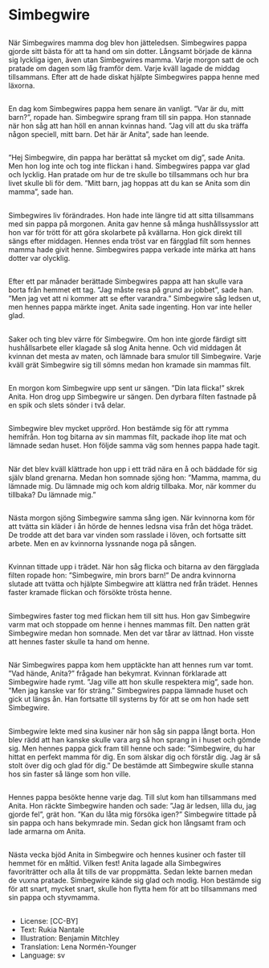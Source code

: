 # Simbegwire

##
När Simbegwires mamma dog blev hon jätteledsen. Simbegwires pappa gjorde sitt bästa för att ta hand om sin dotter. Långsamt började de känna sig lyckliga igen, även utan Simbegwires mamma. Varje morgon satt de och pratade om dagen som låg framför dem. Varje kväll lagade de middag tillsammans. Efter att de hade diskat hjälpte Simbegwires pappa henne med läxorna.

##
En dag kom Simbegwires pappa hem senare än vanligt. ”Var är du, mitt barn?”, ropade han. Simbegwire sprang fram till sin pappa. Hon stannade när hon såg att han höll en annan kvinnas hand. ”Jag vill att du ska träffa någon speciell, mitt barn. Det här är Anita”, sade han leende.

##
”Hej Simbegwire, din pappa har berättat så mycket om dig”, sade Anita. Men hon log inte och tog inte flickan i hand. Simbegwires pappa var glad och lycklig. Han pratade om hur de tre skulle bo tillsammans och hur bra livet skulle bli för dem. ”Mitt barn, jag hoppas att du kan se Anita som din mamma”, sade han.

##
Simbegwires liv förändrades. Hon hade inte längre tid att sitta tillsammans med sin pappa på morgonen. Anita gav henne så många hushållssysslor att hon var för trött för att göra skolarbete på kvällarna. Hon gick direkt till sängs efter middagen. Hennes enda tröst var en färgglad filt som hennes mamma hade givit henne. Simbegwires pappa verkade inte märka att hans dotter var olycklig.

##
Efter ett par månader berättade Simbegwires pappa att han skulle vara borta från hemmet ett tag. ”Jag måste resa på grund av jobbet”, sade han. ”Men jag vet att ni kommer att se efter varandra.” Simbegwire såg ledsen ut, men hennes pappa märkte inget. Anita sade ingenting. Hon var inte heller glad.

##
Saker och ting blev värre för Simbegwire. Om hon inte gjorde färdigt sitt hushållsarbete eller klagade så slog Anita henne. Och vid middagen åt kvinnan det mesta av maten, och lämnade bara smulor till Simbegwire. Varje kväll grät Simbegwire sig till sömns medan hon kramade sin mammas filt.

##
En morgon kom Simbegwire upp sent ur sängen. ”Din lata flicka!” skrek Anita. Hon drog upp Simbegwire ur sängen. Den dyrbara filten fastnade på en spik och slets sönder i två delar.

##
Simbegwire blev mycket upprörd. Hon bestämde sig för att rymma hemifrån. Hon tog bitarna av sin mammas filt, packade ihop lite mat och lämnade sedan huset. Hon följde samma väg som hennes pappa hade tagit.

##
När det blev kväll klättrade hon upp i ett träd nära en å och bäddade för sig själv bland grenarna. Medan hon somnade sjöng hon: ”Mamma, mamma, du lämnade mig. Du lämnade mig och kom aldrig tillbaka. Mor, när kommer du tillbaka? Du lämnade mig.”

##
Nästa morgon sjöng Simbegwire samma sång igen. När kvinnorna kom för att tvätta sin kläder i ån hörde de hennes ledsna visa från det höga trädet. De trodde att det bara var vinden som rasslade i löven, och fortsatte sitt arbete. Men en av kvinnorna lyssnande noga på sången.

##
Kvinnan tittade upp i trädet. När hon såg flicka och bitarna av den färgglada filten ropade hon: ”Simbegwire, min brors barn!” De andra kvinnorna slutade att tvätta och hjälpte Simbegwire att klättra ned från trädet. Hennes faster kramade flickan och försökte trösta henne.

##
Simbegwires faster tog med flickan hem till sitt hus. Hon gav Simbegwire varm mat och stoppade om henne i hennes mammas filt. Den natten grät Simbegwire medan hon somnade. Men det var tårar av lättnad. Hon visste att hennes faster skulle ta hand om henne.

##
När Simbegwires pappa kom hem upptäckte han att hennes rum var tomt. ”Vad hände, Anita?” frågade han bekymrat. Kvinnan förklarade att Simbegwire hade rymt. ”Jag ville att hon skulle respektera mig”, sade hon. ”Men jag kanske var för sträng.” Simbegwires pappa lämnade huset och gick ut längs ån. Han fortsatte till systerns by för att se om hon hade sett Simbegwire.

##
Simbegwire lekte med sina kusiner när hon såg sin pappa långt borta. Hon blev rädd att han kanske skulle vara arg så hon sprang in i huset och gömde sig. Men hennes pappa gick fram till henne och sade: ”Simbegwire, du har hittat en perfekt mamma för dig. En som älskar dig och förstår dig. Jag är så stolt över dig och glad för dig.” De bestämde att Simbegwire skulle stanna hos sin faster så länge som hon ville.

##
Hennes pappa besökte henne varje dag. Till slut kom han tillsammans med Anita. Hon räckte Simbegwire handen och sade: ”Jag är ledsen, lilla du, jag gjorde fel”, grät hon. ”Kan du låta mig försöka igen?” Simbegwire tittade på sin pappa och hans bekymrade min. Sedan gick hon långsamt fram och lade armarna om Anita.

##
Nästa vecka bjöd Anita in Simbegwire och hennes kusiner och faster till hemmet för en måltid. Vilken fest! Anita lagade alla Simbegwires favoriträtter och alla åt tills de var proppmätta. Sedan lekte barnen medan de vuxna pratade. Simbegwire kände sig glad och modig. Hon bestämde sig för att snart, mycket snart, skulle hon flytta hem för att bo tillsammans med sin pappa och styvmamma.

##
* License: [CC-BY]
* Text: Rukia Nantale
* Illustration: Benjamin Mitchley
* Translation: Lena Normén-Younger
* Language: sv
